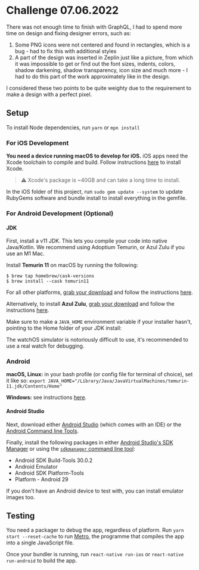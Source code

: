 # Challenge 07.06.2022

There was not enough time to finish with GraphQL, I had to spend more time on design and fixing designer errors, such as: 
1) Some PNG icons were not centered and found in rectangles, which is a bug - had to fix this with additional styles
2) A part of the design was inserted in Zeplin just like a picture, from which it was impossible to get or find out the font sizes, indents, colors, shadow darkening, shadow transparency, icon size and much more - I had to do this part of the work approximately like in the design.

I considered these two points to be quite weighty due to the requirement to make a design with a perfect pixel.

## Setup

To install Node dependencies, run `yarn` or `mpn install`

### For iOS Development

**You need a device running macOS to develop for iOS.** iOS apps need the Xcode toolchain to compile and build. Follow instructions [here](https://mac.install.guide/commandlinetools/5.html) to install Xcode.

> ⚠️ Xcode's package is ~40GB and can take a long time to install.

In the iOS folder of this project, run `sudo gem update --system` to update RubyGems software and bundle install to install everything in the gemfile.

### For Android Development (Optional)

#### JDK

First, install a v11 JDK. This lets you compile your code into native Java/Kotlin. We recommend using Adoptium Temurin, or Azul Zulu if you use an M1 Mac.

Install **Temurin 11** on macOS by running the following:

```
$ brew tap homebrew/cask-versions
$ brew install --cask temurin11
```

For all other platforms, [grab your download](https://adoptium.net/index.html?variant=openjdk11&jvmVariant=hotspot) and follow the instructions [here](https://adoptium.net/installation.html?variant=openjdk11&jvmVariant=hotspot).

Alternatively, to install **Azul Zulu**, [grab your download](https://www.azul.com/downloads/#download-openjdk) and follow the instructions [here](https://docs.azul.com/core/zulu-openjdk/install/windows).

Make sure to make a `JAVA_HOME` environment variable if your installer hasn't, pointing to the Home folder of your JDK install:

The watchOS simulator is notoriously difficult to use, it's recommended to use a real watch for debugging.

### Android
**macOS, Linux:** in your bash profile (or config file for terminal of choice), set it like so: `export JAVA_HOME="/Library/Java/JavaVirtualMachines/temurin-11.jdk/Contents/Home"`

**Windows:** see instructions [here](https://mkyong.com/java/how-to-set-java_home-on-windows-10/).

#### Android Studio

Next, download either [Android Studio](https://developer.android.com/studio#downloads) (which comes with an IDE) or the [Android Command line Tools](https://gist.github.com/dylmye/d3c55afa6d1cbefe55d0afe4e9df5ae5).

Finally, install the following packages in either [Android Studio's SDK Manager](https://developer.android.com/studio/intro/update#sdk-manager) or using the [`sdkmanager` command line tool](https://developer.android.com/studio/command-line/sdkmanager):

- Android SDK Build-Tools 30.0.2
- Android Emulator
- Android SDK Platform-Tools
- Platform - Android 29

If you don't have an Android device to test with, you can install emulator images too.

## Testing

You need a packager to debug the app, regardless of platform. Run `yarn start --reset-cache` to run [Metro](https://facebook.github.io/metro/), the programme that compiles the app into a single JavaScript file.

Once your bundler is running, run `react-native run-ios` or `react-native run-android` to build the app.
